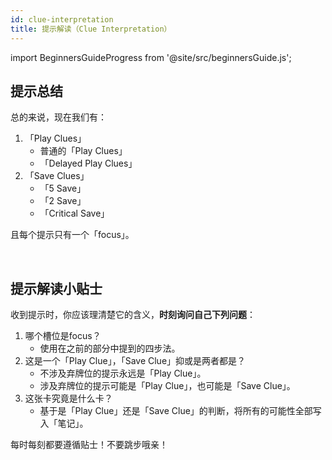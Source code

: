 ```yaml
---
id: clue-interpretation
title: 提示解读（Clue Interpretation）
---
```


import BeginnersGuideProgress from '@site/src/beginnersGuide.js';

<BeginnersGuideProgress id="clue-interpretation" />

## 提示总结

总的来说，现在我们有：

1. 「Play Clues」
    - 普通的「Play Clues」
    - 「Delayed Play Clues」
1. 「Save Clues」
    - 「5 Save」
    - 「2 Save」
    - 「Critical Save」

且每个提示只有一个「focus」。

<br />

## 提示解读小贴士

收到提示时，你应该理清楚它的含义，**时刻询问自己下列问题**：
1. 哪个槽位是focus？
    - 使用在之前的部分中提到的四步法。
1. 这是一个「Play Clue」，「Save Clue」抑或是两者都是？
    - 不涉及弃牌位的提示永远是「Play Clue」。
    - 涉及弃牌位的提示可能是「Play Clue」，也可能是「Save Clue」。
1. 这张卡究竟是什么卡？
    - 基于是「Play Clue」还是「Save Clue」的判断，将所有的可能性全部写入「笔记」。

每时每刻都要遵循贴士！不要跳步哦亲！
